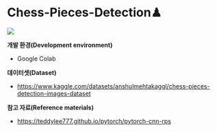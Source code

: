# Chess-Pieces-Detection♟

<img src="https://img.shields.io/badge/Python-3776AB?style=flat-square&logo=python&logoColor=white"/>

<b>개발 환경(Development environment)</b>
- Google Colab

<b>데이터셋(Dataset)</b>
- https://www.kaggle.com/datasets/anshulmehtakaggl/chess-pieces-detection-images-dataset

<b>참고 자료(Reference materials)</b>
- https://teddylee777.github.io/pytorch/pytorch-cnn-rps
